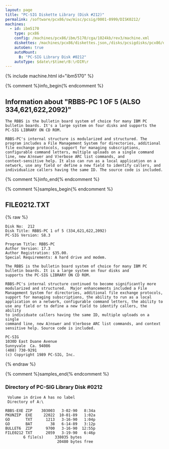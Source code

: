 ```yaml
---
layout: page
title: "PC-SIG Diskette Library (Disk #212)"
permalink: /software/pcx86/sw/misc/pcsig/0001-0999/DISK0212/
machines:
  - id: ibm5170
    type: pcx86
    config: /machines/pcx86/ibm/5170/cga/1024kb/rev3/machine.xml
    diskettes: /machines/pcx86/diskettes.json,/disks/pcsigdisks/pcx86/diskettes.json
    autoGen: true
    autoMount:
      B: "PC-SIG Library Disk #0212"
    autoType: $date\r$time\rB:\rDIR\r
---
```


{% include machine.html id="ibm5170" %}

{% comment %}info_begin{% endcomment %}

## Information about "RBBS-PC 1 OF 5 (ALSO 334,621,622,2092)"

    The RBBS is the bulletin board system of choice for many IBM PC
    bulletin boards. It's a large system on four disks and supports the
    PC-SIG LIBRARY ON CD ROM.
    
    RBBS-PC's internal structure is modularized and structured. The
    program includes a File Management System for directories, additional
    file exchange protocols, support for managing subscriptions,
    configurable command letters, multiple uploads on a single command
    line, new A)nswer and V)erbose ARC list commands, and
    context-sensitive help. It also can run as a local application on a
    network, use any field or define a new field to identify callers, and
    individualize callers having the same ID. The source code is included.
{% comment %}info_end{% endcomment %}

{% comment %}samples_begin{% endcomment %}

## FILE0212.TXT

{% raw %}
```
Disk No:  212                                                           
Disk Title: RBBS-PC 1 of 5 (334,621,622,2092)             
PC-SIG Version: S8.3                                                    
                                                                        
Program Title: RBBS-PC                                                  
Author Version: 17.3                                                    
Author Registration: $35.00.                                            
Special Requirements: A hard drive and modem.                           
                                                                        
The RBBS is the bulletin board system of choice for many IBM PC         
bulletin boards. It is a large system on four disks and                 
supports the PC-SIG LIBRARY ON CD ROM.                                  
                                                                        
RBBS-PC's internal structure continued to become significantly more     
modularized and structured.  Major enhancements included a File         
Management System for directories, additional file exchange protocols,  
support for managing subscriptions, the ability to run as a local       
application on a network, configurable command letters, the ability to  
use any field or to define a new field to identify callers, the ability 
to individuate callers having the same ID, multiple uploads on a single 
command line, new A)nswer and V)erbose ARC list commands, and context   
sensitive help. Source code is included.                                
                                                                        
PC-SIG                                                                  
1030D East Duane Avenue                                                 
Sunnyvale  Ca. 94086                                                    
(408) 730-9291                                                          
(c) Copyright 1989 PC-SIG, Inc.                                         
```
{% endraw %}

{% comment %}samples_end{% endcomment %}

### Directory of PC-SIG Library Disk #0212

     Volume in drive A has no label
     Directory of A:\

    RBBS-EXE ZIP    303003   3-02-90   8:34a
    PKUNZIP  EXE     22022  10-01-89   1:02a
    GO       TXT      1213   3-16-90   1:04p
    GO       BAT        38   6-14-89   3:12p
    BULLET6  ZIP      9700   3-16-90  12:55p
    FILE0212 TXT      2059   3-19-90   6:46p
            6 file(s)     338035 bytes
                           20480 bytes free
